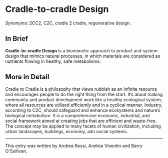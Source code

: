 # Cradle-to-cradle Design

*Synonyms*: 2CC2, C2C, cradle 2 cradle, regenerative design.

## In Brief

**Cradle-to-cradle Design**  is a biomimetic approach to product and system design that mimics natural processes, in which materials are considered as nutrients flowing in healthy, safe metabolisms. 


## More in Detail

Cradle to Cradle is a philosophy that views rubbish as an infinite resource and encourages people to do the right thing from the start. It’s about making community and product development work like a healthy ecological system, where all resources are utilised efficiently and in a cyclical manner. Industry, according to C2C, should safeguard and enhance ecosystems and nature’s biological metabolism. It is a comprehensive economic, industrial, and social framework aimed at creating jobs that are efficient and waste-free. The concept may be applied to many facets of human civilization, including urban landscapes, buildings, economy, adn social systems.


---

This entry was written by Andrea Rossi, Andrea Visentin and Barry O'Sullivan.


